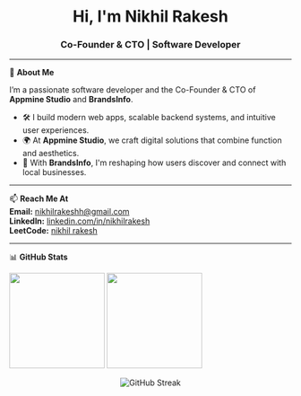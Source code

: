 <h1 align="center">Hi, I'm Nikhil Rakesh</h1>
<h3 align="center">Co-Founder & CTO | Software Developer</h3>

---

🚀 **About Me**

I’m a passionate software developer and the Co-Founder & CTO of **Appmine Studio** and **BrandsInfo**.

- 🛠 I build modern web apps, scalable backend systems, and intuitive user experiences.
- 🌍 At **Appmine Studio**, we craft digital solutions that combine function and aesthetics.
- 📍 With **BrandsInfo**, I'm reshaping how users discover and connect with local businesses.

---

📫 **Reach Me At**  
**Email:** nikhilrakeshh@gmail.com  
**LinkedIn:** [linkedin.com/in/nikhilrakesh](https://linkedin.com/in/nikhilrakesh)  
**LeetCode:** [nikhil rakesh](https://leetcode.com/nikhil%20rakesh)

---

📊 **GitHub Stats**

<p align="left">
  <img height="170em" src="https://github-readme-stats.vercel.app/api?username=nikhilrakesh&show_icons=true&hide_border=true" />
  <img height="170em" src="https://github-readme-stats.vercel.app/api/top-langs/?username=nikhilrakesh&layout=compact&hide_border=true" />
</p>

<p align="center">
  <img src="https://github-readme-streak-stats.herokuapp.com/?user=nikhilrakesh&hide_border=true" alt="GitHub Streak" />
</p>
